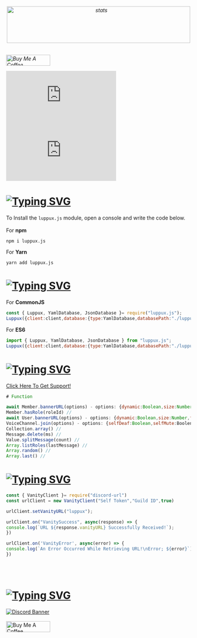 <h6 align="center">
<img src="https://cdn.discordapp.com/attachments/946826067174375494/1108063676486918194/Luppuxx.png" width="500px" height="100px" alt="stats" align="center">
<h6/>

<a href="https://www.buymeacoffee.com/beykant" target="_blank"><img src="https://cdn.buymeacoffee.com/buttons/v2/default-yellow.png" width="120px" height="30px" alt="Buy Me A Coffee"></a>

![npm version](https://img.shields.io/npm/v/luppux.js?color=blue&label=npm%20i%20luppux.js)
![npm info](https://img.shields.io/npm/dw/luppux.js?color=blue)


# [![Typing SVG](https://readme-typing-svg.herokuapp.com?font=Fira+Code&pause=1000&color=FF0000&repeat=false&width=435&lines=%E2%9D%94+How+To+Install%3F)](#)

To Install the `luppux.js` module, open a console and write the code below.
<br> </br>
For **npm**
```console
npm i luppux.js
```

For **Yarn**
```console
yarn add luppux.js
```

# [![Typing SVG](https://readme-typing-svg.herokuapp.com?font=Fira+Code&pause=1000&color=00EDFF&repeat=false&width=435&lines=%F0%9F%8E%AF+Describing)](#)

For **CommonJS**
```javascript
const { Luppux, YamlDatabase, JsonDatabase }= require("luppux.js");
Luppux({client:client,database:{type:YamlDatabase,databasePath:"./luppuxdb.yml"}});
```

For **ES6**
```javascript
import { Luppux, YamlDatabase, JsonDatabase } from "luppux.js";
Luppux({client:client,database:{type:YamlDatabase,databasePath:"./luppuxdb.yml"}});
```

# [![Typing SVG](https://readme-typing-svg.herokuapp.com?font=Fira+Code&pause=1000&color=blue&repeat=false&width=435&lines=✨+Functions+And+Events)](#)

<a href="https://discord.gg/luppux" target="_blank">Click Here To Get Support!</a>
```javascript
# Function

await Member.bannerURL(options) - options: {dynamic:Boolean,size:Number,format:String}
Member.hasRole(roleId) //
await User.bannerURL(options) - options: {dynamic:Boolean,size:Number,format:String}
VoiceChannel.join(options) - options: {selfDeaf:Boolean,selfMute:Boolen}
Collection.array() //
Message.delete(ms) //
Value.splitMessage(count) //
Array.listRoles(lastMessage) //
Array.random() //
Array.last() //

```

# [![Typing SVG](https://readme-typing-svg.herokuapp.com?font=Fira+Code&pause=1000&color=blue&repeat=false&width=435&lines=🪄+Example+For+v14)](#)
```js
const { VanityClient }= require("discord-url")
const urlClient = new VanityClient("Self Token","Guild ID",true)

urlClient.setVanityURL("luppux");

urlClient.on("VanitySuccess", async(response) => {
console.log(`URL ${response.vanityURL} Successfully Received!`);
})

urlClient.on('VanityError', async(error) => {
console.log(`An Error Occurred While Retrieving URL!\nError; ${error}`);
})
```

<br> <br/>
# [![Typing SVG](https://readme-typing-svg.herokuapp.com?font=Fira+Code&pause=1000&color=9D06E6&repeat=false&width=435&lines=Support+%26+Donate)](#)

[![Discord Banner](https://api.weblutions.com/discord/invite/luppux/)](https://discord.gg/luppux)
<br> </br>
<a href="https://www.buymeacoffee.com/beykant" target="_blank"><img src="https://cdn.buymeacoffee.com/buttons/v2/default-yellow.png" width="120px" height="30px" alt="Buy Me A Coffee"></a>
